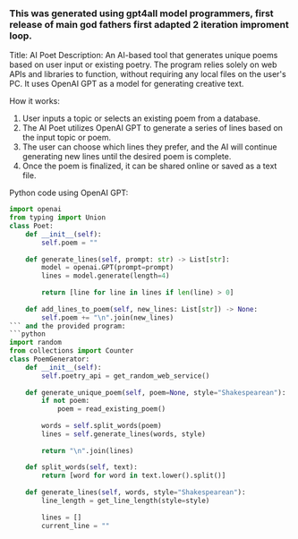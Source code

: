 ### This was generated using gpt4all model programmers, first release of main god fathers first adapted 2 iteration improment loop.
Title: AI Poet
Description: An AI-based tool that generates unique poems based on user input or existing poetry. The program relies solely on web APIs and libraries to function, without requiring any local files on the user's PC. It uses OpenAI GPT as a model for generating creative text.

How it works:
1. User inputs a topic or selects an existing poem from a database.
2. The AI Poet utilizes OpenAI GPT to generate a series of lines based on the input topic or poem.
3. The user can choose which lines they prefer, and the AI will continue generating new lines until the desired poem is complete.
4. Once the poem is finalized, it can be shared online or saved as a text file.

Python code using OpenAI GPT:
```python
import openai
from typing import Union
class Poet:
    def __init__(self):
        self.poem = ""
    
    def generate_lines(self, prompt: str) -> List[str]:
        model = openai.GPT(prompt=prompt)
        lines = model.generate(length=4)
        
        return [line for line in lines if len(line) > 0]
    
    def add_lines_to_poem(self, new_lines: List[str]) -> None:
        self.poem += "\n".join(new_lines)
``` and the provided program:
```python
import random
from collections import Counter
class PoemGenerator:
    def __init__(self):
        self.poetry_api = get_random_web_service()
    
    def generate_unique_poem(self, poem=None, style="Shakespearean"):
        if not poem:
            poem = read_existing_poem()
        
        words = self.split_words(poem)
        lines = self.generate_lines(words, style)
    
        return "\n".join(lines)
    
    def split_words(self, text):
        return [word for word in text.lower().split()]
    
    def generate_lines(self, words, style="Shakespearean"):
        line_length = get_line_length(style=style)
        
        lines = []
        current_line = ""
```
